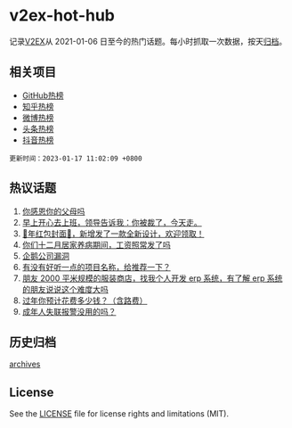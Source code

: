 # v2ex-hot-hub

 记录[V2EX](https://www.v2ex.com/)从 2021-01-06 日至今的热门话题。每小时抓取一次数据，按天[归档](archives)。
 
 ## 相关项目

- [GitHub热榜](https://github.com/it985/github-hot-hub)
- [知乎热榜](https://github.com/it985/zhihu-hot-hub)
- [微博热榜](https://github.com/it985/weibo-hot-hub)
- [头条热榜](https://github.com/it985/toutiao-hot-hub)
- [抖音热榜](https://github.com/it985/douyin-hot-hub)


 `更新时间：2023-01-17 11:02:09 +0800`

## 热议话题

1. [你感恩你的父母吗](https://www.v2ex.com/t/909308)
1. [早上开心去上班，领导告诉我：你被裁了，今天走。](https://www.v2ex.com/t/909234)
1. [🐰年红包封面🧧，新增发了一款全新设计，欢迎领取！](https://www.v2ex.com/t/909237)
1. [你们十二月居家养病期间，工资照常发了吗](https://www.v2ex.com/t/909261)
1. [企鹅公司漏洞](https://www.v2ex.com/t/909260)
1. [有没有好听一点的项目名称，给推荐一下？](https://www.v2ex.com/t/909312)
1. [朋友 2000 平米规模的服装商店，找我个人开发 erp 系统，有了解 erp 系统的朋友说说这个难度大吗](https://www.v2ex.com/t/909389)
1. [过年你预计花费多少钱？（含路费）](https://www.v2ex.com/t/909242)
1. [成年人失联报警没用的吗？](https://www.v2ex.com/t/909232)

## 历史归档

[archives](archives)

## License

See the [LICENSE](LICENSE) file for license rights and limitations (MIT).
